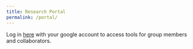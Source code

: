 ```yaml
---
title: Research Portal
permalink: /portal/
---
```


Log in [here](https://sites.google.com/view/biomathhub/home) with your google account to access tools for group members and collaborators.
